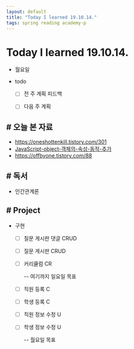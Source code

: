 ```yaml
---
layout: default
title: "Today I learned 19.10.14."
tags: spring reading academy-p
---
```


# Today I learned 19.10.14.
- 월요일
- todo

  - [ ] 전 주 계획 피드백
  - [ ] 다음 주 계획 



## # 오늘 본 자료

-  https://oneshottenkill.tistory.com/301 
- [JavaScript-object-객체의-속성-동적-추가](https://yamea-guide.tistory.com/entry/JavaScript-object-객체의-속성-동적-추가) 
- https://offbyone.tistory.com/88 



## # 독서

- 인간관계론

  


## # Project

- 구현

  - [ ] 질문 게시판 댓글 CRUD

  - [ ] 질문 게시판 CRUD

  - [ ] 커리큘럼 CR

    -- 여기까지 일요일 목표

  - [ ] 직원 등록 C

  - [ ] 학생 등록 C

  - [ ] 직원 정보 수정 U

  - [ ] 학생 정보 수정 U

    -- 월요일 목표